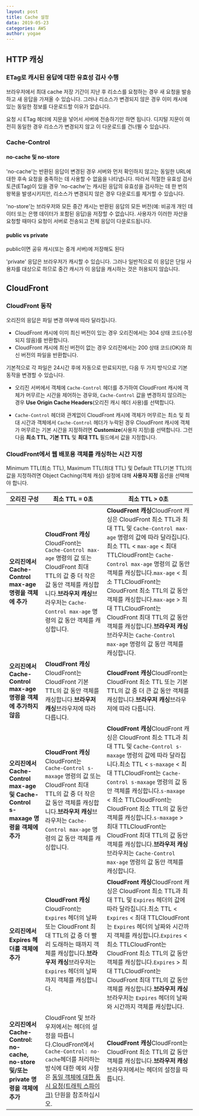 ```yaml
---
layout: post
title: Cache 설정 
data: 2019-05-23
categories: AWS
author: yogae
---
```


## HTTP 캐싱

### ETag로 캐시된 응답에 대한 유효성 검사 수행

브라우저에서 최대 cache 저장 기간이 지난 후 리소스를 요청하는 경우 새 요청을 발송하고 새 응답을 가져올 수 있습니다. 그러나 리소스가 변경되지 않은 경우 이미 캐시에 있는 동일한 정보를 다운로드할 이유가 없습니다. 

요청 시 ETag 헤더에  지문을 넣어서 서버에 전송하기만 하면 됩니다. 디지털 지문이 여전히 동일한 경우 리소스가 변경되지 않고 이 다운로드를 건너뛸 수 있습니다.



### Cache-Control

#### no-cache 및 no-store

'no-cache'는 반환된 응답이 변경된 경우 서버와 먼저 확인하지 않고는 동일한 URL에 대한 후속 요청을 충족하는 데 사용할 수 없음을 나타냅니다. 따라서 적절한 유효성 검사 토큰(ETag)이 있을 경우 'no-cache'는 캐시된 응답의 유효성을 검사하는 데 한 번의 왕복을 발생시키지만, 리소스가 변경되지 않은 경우 다운로드를 제거할 수 있습니다.

'no-store'는 브라우저와 모든 중간 캐시는 반환된 응답의 모든 버전(예: 비공개 개인 데이터 또는 은행 데이터가 포함된 응답)을 저장할 수 없습니다. 사용자가 이러한 자산을 요청할 때마다 요청이 서버로 전송되고 전체 응답이 다운로드됩니다.

#### public vs private

public이면 공유 캐시(또는 중개 서버)에 저장해도 된다

'private' 응답은 브라우저가 캐시할 수 있습니다. 그러나 일반적으로 이 응답은 단일 사용자를 대상으로 하므로 중간 캐시가 이 응답을 캐시하는 것은 허용되지 않습니다.



## CloudFront

### CloudFront 동작

오리진의 응답은 파일 변경 여부에 따라 달라집니다.

- CloudFront 캐시에 이미 최신 버전이 있는 경우 오리진에서는 304 상태 코드(수정되지 않음)를 반환합니다.
- CloudFront 캐시에 최신 버전이 없는 경우 오리진에서는 200 상태 코드(OK)와 최신 버전의 파일을 반환합니다.

기본적으로 각 파일은 24시간 후에 자동으로 만료되지만, 다음 두 가지 방식으로 기본 동작을 변경할 수 있습니다.

- 오리진 서버에서 객체에 `Cache-Control` 헤더를 추가하여 CloudFront 캐시에 객체가 머무르는 시간을 제어하는 경우와, `Cache-Control` 값을 변경하지 않으려는 경우 **Use Origin Cache Headers**(오리진 캐시 헤더 사용)를 선택합니다.

- `Cache-Control` 헤더와 관계없이 CloudFront 캐시에 객체가 머무르는 최소 및 최대 시간과 객체에서 `Cache-Control` 헤더가 누락된 경우 CloudFront 캐시에 객체가 머무르는 기본 시간을 지정하려면 **Customize**(사용자 지정)를 선택합니다. 그런 다음 **최소 TTL**, **기본 TTL** 및 **최대 TTL** 필드에서 값을 지정합니다.

### CloudFront에서 웹 배포용 객체를 캐싱하는 시간 지정

Minimum TTL(최소 TTL), Maximum TTL(최대 TTL) 및 Default TTL(기본 TTL)의 값을 지정하려면 Object Caching(객체 캐싱) 설정에 대해 **사용자 지정** 옵션을 선택해야 합니다.

| 오리진 구성                                                  | 최소 TTL = 0초                                               | 최소 TTL > 0초                                               |
| ------------------------------------------------------------ | ------------------------------------------------------------ | ------------------------------------------------------------ |
| **오리진에서 Cache-Control max-age 명령을 객체에 추가**      | **CloudFront 캐싱**CloudFront는 `Cache-Control max-age` 명령의 값 또는 CloudFront 최대 TTL의 값 중 더 작은 값 동안 객체를 캐싱합니다.**브라우저 캐싱**브라우저는 `Cache-Control max-age` 명령의 값 동안 객체를 캐싱합니다. | **CloudFront 캐싱**CloudFront 캐싱은 CloudFront 최소 TTL과 최대 TTL 및 `Cache-Control max-age` 명령의 값에 따라 달라집니다.최소 TTL < `max-age` < 최대 TTLCloudFront는 `Cache-Control max-age` 명령의 값 동안 객체를 캐싱합니다.`max-age` < 최소 TTLCloudFront는 CloudFront 최소 TTL의 값 동안 객체를 캐싱합니다.`max-age` > 최대 TTLCloudFront는 CloudFront 최대 TTL의 값 동안 객체를 캐싱합니다.**브라우저 캐싱**브라우저는 `Cache-Control max-age` 명령의 값 동안 객체를 캐싱합니다. |
| **오리진에서 Cache-Control max-age 명령을 객체에 추가하지 않음** | **CloudFront 캐싱**CloudFront는 CloudFront 기본 TTL의 값 동안 객체를 캐싱합니다.**브라우저 캐싱**브라우저에 따라 다릅니다. | **CloudFront 캐싱**CloudFront는 CloudFront 최소 TTL 또는 기본 TTL의 값 중 더 큰 값 동안 객체를 캐싱합니다.**브라우저 캐싱**브라우저에 따라 다릅니다. |
| **오리진에서 Cache-Control max-age 및 Cache-Control s-maxage 명령을 객체에 추가** | **CloudFront 캐싱**CloudFront는 `Cache-Control s-maxage` 명령의 값 또는 CloudFront 최대 TTL의 값 중 더 작은 값 동안 객체를 캐싱합니다.**브라우저 캐싱**브라우저는 `Cache-Control max-age` 명령의 값 동안 객체를 캐싱합니다. | **CloudFront 캐싱**CloudFront 캐싱은 CloudFront 최소 TTL과 최대 TTL 및 `Cache-Control s-maxage` 명령의 값에 따라 달라집니다.최소 TTL < `s-maxage` < 최대 TTLCloudFront는 `Cache-Control s-maxage` 명령의 값 동안 객체를 캐싱합니다.`s-maxage` < 최소 TTLCloudFront는 CloudFront 최소 TTL의 값 동안 객체를 캐싱합니다.`s-maxage` > 최대 TTLCloudFront는 CloudFront 최대 TTL의 값 동안 객체를 캐싱합니다.**브라우저 캐싱**브라우저는 `Cache-Control max-age` 명령의 값 동안 객체를 캐싱합니다. |
| **오리진에서 Expires 헤더를 객체에 추가**                    | **CloudFront 캐싱**CloudFront는 `Expires` 헤더의 날짜 또는 CloudFront 최대 TTL의 값 중 더 빨리 도래하는 때까지 객체를 캐싱합니다.**브라우저 캐싱**브라우저는 `Expires` 헤더의 날짜까지 객체를 캐싱합니다. | **CloudFront 캐싱**CloudFront 캐싱은 CloudFront 최소 TTL과 최대 TTL 및 `Expires` 헤더의 값에 따라 달라집니다.최소 TTL < `Expires` < 최대 TTLCloudFront는 `Expires` 헤더의 날짜와 시간까지 객체를 캐싱합니다.`Expires` < 최소 TTLCloudFront는 CloudFront 최소 TTL의 값 동안 객체를 캐싱합니다.`Expires` > 최대 TTLCloudFront는 CloudFront 최대 TTL의 값 동안 객체를 캐싱합니다.**브라우저 캐싱**브라우저는 `Expires` 헤더의 날짜와 시간까지 객체를 캐싱합니다. |
| **오리진에서 Cache-Control: no-cache, no-store 및/또는 private 명령을 객체에 추가** | CloudFront 및 브라우저에서는 헤더의 설정을 따릅니다.CloudFront에서 `Cache-Control: no-cache`헤더를 처리하는 방식에 대한 예외 사항은 [동일 객체에 대한 동시 요청(트래픽 스파이크)](https://docs.aws.amazon.com/ko_kr/AmazonCloudFront/latest/DeveloperGuide/RequestAndResponseBehaviorCustomOrigin.html#request-custom-traffic-spikes) 단원을 참조하십시오. | **CloudFront 캐싱**CloudFront는 CloudFront 최소 TTL의 값 동안 객체를 캐싱합니다.**브라우저 캐싱**브라우저에서는 헤더의 설정을 따릅니다. |